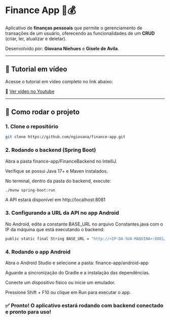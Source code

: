 # Finance App 📱💰

Aplicativo de **finanças pessoais** que permite o gerenciamento de transações de um usuário, oferecendo as funcionalidades de um **CRUD** (criar, ler, atualizar e deletar).

Desenvolvido por: **Giovana Niehues** e **Gisele de Avila**.

---

## 🎥 Tutorial em vídeo

Acesse o tutorial em vídeo completo no link abaixo:

🔗 [Ver vídeo no Youtube](https://www.youtube.com/watch?v=VOBXw717U80)

---

## 🚀 Como rodar o projeto

### 1. Clone o repositório

```bash
git clone https://github.com/ngiovana/finance-app.git
```

### 2. Rodando o backend (Spring Boot)
Abra a pasta finance-app/FinanceBackend no IntelliJ.

Verifique se possui Java 17+ e Maven instalados.

No terminal, dentro da pasta do backend, execute:

```bash
./mvnw spring-boot:run
```
A API estará disponível em http://localhost:8081

### 3. Configurando a URL da API no app Android
No Android, edite a constante BASE_URL no arquivo Constantes.java com o IP da máquina que está executando o backend:

```bash
public static final String BASE_URL = "http://<IP-DA-SUA-MÁQUINA>:8081/";
```

### 4. Rodando o app Android
Abra o Android Studio e selecione a pasta: finance-app/android-app

Aguarde a sincronização do Gradle e a instalação das dependências.

Conecte um dispositivo físico ou inicie um emulador.

Pressione Shift + F10 ou clique em Run para executar o app.

### ✅ Pronto! O aplicativo estará rodando com backend conectado e pronto para uso!
